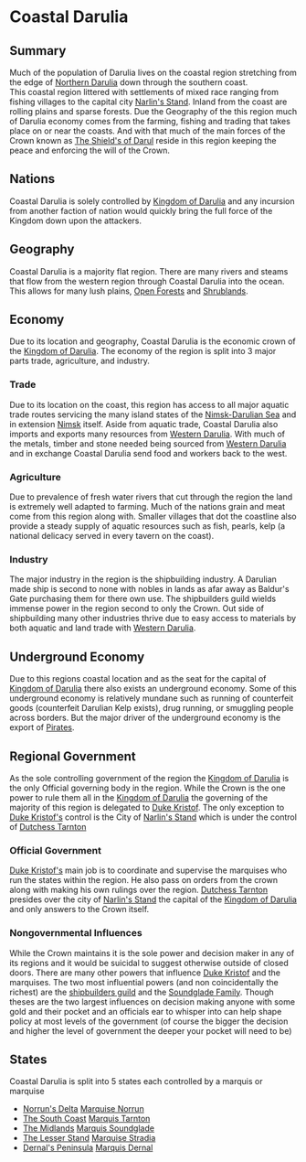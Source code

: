 # Coastal Darulia
## Summary
Much of the population of Darulia lives on the coastal region stretching from the edge of [Northern Darulia](/World/Continents/Darulia/Regions%20of%20Darulia/Northern%20Darulia/NorthernDarulia.md) down through the southern coast.  
This coastal region littered with settlements of mixed race ranging from fishing villages to the capital city [Narlin's Stand](/TODO.md). Inland from the coast are rolling plains and sparse forests.
Due the Geography of the this region much of Darulia economy comes from the farming, fishing and trading that takes place on or near the coasts. And with that much of the main forces of the Crown known as [The Shield's of Darul](/TODO.md) reside in this region keeping the peace and enforcing the will of the Crown.

## Nations
Coastal Darulia is solely controlled by [Kingdom of Darulia](/TODO.md) and any incursion from another faction of nation would quickly bring the full force of the Kingdom down upon the attackers.

## Geography

Coastal Darulia is a majority flat region. There are many rivers and steams that flow from the western region through Coastal Darulia into the ocean. This allows for many lush plains, [Open Forests](https://fsi.nic.in/scheme-of-classification) and [Shrublands](https://en.wikipedia.org/wiki/Shrubland). 

## Economy
Due to its location and geography, Coastal Darulia is the economic crown of the [Kingdom of Darulia](/TODO.md). The economy of the region is split into 3 major parts trade, agriculture, and industry.
### Trade
Due to its location on the coast, this region has access to all major aquatic trade routes servicing the many island states of the [Nimsk-Darulian Sea](/TODO.md) and in extension [Nimsk](/TODO.md) itself. Aside from aquatic trade, Coastal Darulia also imports and exports many resources from [Western Darulia](/World/Continents/Darulia/Regions%20of%20Darulia/Western%20Darulia/WesternDarulia.md). With much of the metals, timber and stone needed being sourced from [Western Darulia](/World/Continents/Darulia/Regions%20of%20Darulia/Western%20Darulia/WesternDarulia.md) and in exchange Coastal Darulia send food and workers back to the west.
### Agriculture
Due to prevalence of fresh water rivers that cut through the region the land is extremely well adapted to farming. Much of the nations grain and meat come from this region along with. Smaller villages that dot the coastline also provide a steady supply of aquatic resources such as fish, pearls, kelp (a national delicacy served in every tavern on the coast).
### Industry
The major industry in the region is the shipbuilding industry. A Darulian made ship is second to none with nobles in lands as afar away as Baldur's Gate purchasing them for there own use. The shipbuilders guild wields immense power in the region second to only the Crown. Out side of shipbuilding many other industries thrive due to easy access to materials by both aquatic and land trade with [Western Darulia](/World/Continents/Darulia/Regions%20of%20Darulia/Western%20Darulia/WesternDarulia.md).
## Underground Economy
Due to this regions coastal location and as the seat for the capital of [Kingdom of Darulia](/TODO.md) there also exists an underground economy. Some of this underground economy is relatively mundane such as running of counterfeit goods (counterfeit Darulian Kelp exists), drug running, or smuggling people across borders. But the major driver of the underground economy is the export of [Pirates](/TODO.md). 
## Regional Government
As the sole controlling government of the region the [Kingdom of Darulia](/TODO.md) is the only Official governing body in the region. While the Crown is the one power to rule them all in the [Kingdom of Darulia](/TODO.md) the governing of the majority of this region is delegated to [Duke Kristof](/TODO.md). The only exception to [Duke Kristof's](/TODO.md) control is the City of [Narlin's Stand](/TODO.md) which is under the control of [Dutchess Tarnton](/TODO.md) 
### Official Government
[Duke Kristof's](/TODO.md) main job is to coordinate and supervise the marquises who run the states within the region. He also pass on orders from the crown along with making his own rulings over the region. [Dutchess Tarnton](/TODO.md) presides over the city of [Narlin's Stand](/TODO.md) the capital of the [Kingdom of Darulia](/TODO.md) and only answers to the Crown itself.
### Nongovernmental Influences
While the Crown maintains it is the sole power and decision maker in any of its regions and it would be suicidal to suggest otherwise outside of closed doors. There are many other powers that influence [Duke Kristof](/TODO.md) and the marquises. The two most influential powers (and non coincidentally the richest) are the [shipbuilders guild](/TODO.md) and the [Soundglade Family](/TODO.md). Though theses are the two largest influences on decision making anyone with some gold and their pocket and an officials ear to whisper into can help shape policy at most levels of the government (of course the bigger the decision and higher the level of government the deeper your pocket will need to be)

## States
Coastal Darulia is split into 5 states each controlled by a marquis or marquise
- [Norrun's Delta](/TODO.md) [Marquise Norrun](/TODO.md)
- [The South Coast](/TODO.md) [Marquis Tarnton](/TODO.md)
- [The Midlands](/TODO.md) [Marquis Soundglade](/TODO.md)
- [The Lesser Stand](/TODO.md) [Marquise Stradia](/TODO.md)
- [Dernal's Peninsula](/TODO.md) [Marquis Dernal](/TODO.md)